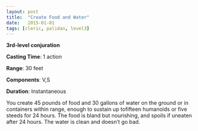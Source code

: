 ```yaml
---
layout: post
title:  "Create Food and Water"
date:   2015-01-01
tags: [cleric, palidan, level3]
---
```


**3rd-level conjuration**

**Casting Time**: 1 action

**Range**: 30 feet

**Components**: V,S

**Duration**: Instantaneous

You create 45 pounds of food and 30 gallons of water on the ground or in containers within range, enough to sustain up tofifteen humanoids or five steeds for 24 hours. The food is bland but nourishing, and spoils if uneaten after 24 hours. The water is clean and doesn’t go bad.
